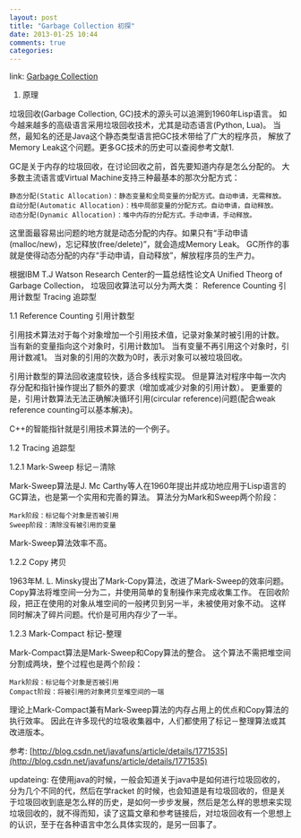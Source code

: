 ```yaml
---
layout: post
title: "Garbage Collection 初探"
date: 2013-01-25 10:44
comments: true
categories: 
---
```


link: [Garbage Collection](http://www.findfunaax.com/notes/file/157)

1. 原理

垃圾回收(Garbage Collection, GC)技术的源头可以追溯到1960年Lisp语言。 如今越来越多的高级语言采用垃圾回收技术，尤其是动态语言(Python, Lua)。 当然，最知名的还是Java这个静态类型语言把GC技术带给了广大的程序员， 解放了Memory Leak这个问题。更多GC技术的历史可以查阅参考文献1.

GC是关于内存的垃圾回收，在讨论回收之前，首先要知道内存是怎么分配的。 大多数主流语言或Virtual Machine支持三种最基本的那次分配方式：

    静态分配(Static Allocation)：静态变量和全局变量的分配方式。自动申请，无需释放。
    自动分配(Automatic Allocation)：栈中局部变量的分配方式。自动申请，自动释放。
    动态分配(Dynamic Allocation)：堆中内存的分配方式。手动申请，手动释放。

这里面最容易出问题的地方就是动态分配的内存。如果只有“手动申请(malloc/new)，忘记释放(free/delete)”，就会造成Memory Leak。 GC所作的事就是使得动态分配的内存“手动申请，自动释放”，解放程序员的生产力。

根据IBM T.J Watson Research Center的一篇总结性论文A Unified Theorg of Garbage Collection， 垃圾回收算法可以分为两大类：
    Reference Counting 引用计数型
    Tracing 追踪型

<!-- more -->

1.1 Reference Counting 引用计数型

引用技术算法对于每个对象增加一个引用技术值，记录对象某时被引用的计数。 当有新的变量指向这个对象时，引用计数加1。 当有变量不再引用这个对象时，引用计数减1。 当对象的引用的次数为0时，表示对象可以被垃圾回收。

引用计数型的算法回收速度较快，适合多线程实现。 但是算法对程序中每一次内存分配和指针操作提出了额外的要求（增加或减少对象的引用计数）。 更重要的是，引用计数算法无法正确解决循环引用(circular reference)问题(配合weak reference counting可以基本解决)。

C++的智能指针就是引用技术算法的一个例子。

1.2 Tracing 追踪型  

1.2.1 Mark-Sweep 标记－清除

Mark-Sweep算法是J. Mc Carthy等人在1960年提出并成功地应用于Lisp语言的GC算法，也是第一个实用和完善的算法。 算法分为Mark和Sweep两个阶段：

    Mark阶段：标记每个对象是否被引用
    Sweep阶段：清除没有被引用的变量

Mark-Sweep算法效率不高。

1.2.2 Copy 拷贝

1963年M. L. Minsky提出了Mark-Copy算法，改进了Mark-Sweep的效率问题。 Copy算法将堆空间一分为二，并使用简单的复制操作来完成收集工作。 在回收阶段，把正在使用的对象从堆空间的一般拷贝到另一半，未被使用对象不动。 这样同时解决了碎片问题。代价是可用内存少了一半。

1.2.3 Mark-Compact 标记-整理

Mark-Compact算法是Mark-Sweep和Copy算法的整合。 这个算法不需把堆空间分割成两块，整个过程也是两个阶段：

    Mark阶段：标记每个对象是否被引用
    Compact阶段：将被引用的对象拷贝至堆空间的一端

理论上Mark-Compact兼有Mark-Sweep算法的内存占用上的优点和Copy算法的执行效率。 因此在许多现代的垃圾收集器中，人们都使用了标记－整理算法或其改进版本。

参考: [http://blog.csdn.net/javafuns/article/details/1771535](http://blog.csdn.net/javafuns/article/details/1771535)


updateing: 
在使用java的时候，一般会知道关于java中是如何进行垃圾回收的，分为几个不同的代，然后在学racket 的时候，也会知道是有垃圾回收的，但是关于垃圾回收到底是怎么样的历史，是如何一步步发展，然后是怎么样的思想来实现垃圾回收的，就不得而知，读了这篇文章和参考链接后，对垃圾回收有一个思想上的认识，至于在各种语言中怎么具体实现的，是另一回事了。
